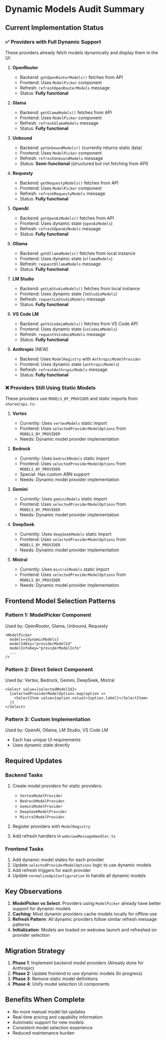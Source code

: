 # Dynamic Models Audit Summary

## Current Implementation Status

### ✅ Providers with Full Dynamic Support
These providers already fetch models dynamically and display them in the UI:

1. **OpenRouter** 
   - Backend: `getOpenRouterModels()` fetches from API
   - Frontend: Uses `ModelPicker` component
   - Refresh: `refreshOpenRouterModels` message
   - Status: **Fully functional**

2. **Glama**
   - Backend: `getGlamaModels()` fetches from API
   - Frontend: Uses `ModelPicker` component  
   - Refresh: `refreshGlamaModels` message
   - Status: **Fully functional**

3. **Unbound**
   - Backend: `getUnboundModels()` (currently returns static data)
   - Frontend: Uses `ModelPicker` component
   - Refresh: `refreshUnboundModels` message
   - Status: **Semi-functional** (structured but not fetching from API)

4. **Requesty**
   - Backend: `getRequestyModels()` fetches from API
   - Frontend: Uses `ModelPicker` component
   - Refresh: `refreshRequestyModels` message
   - Status: **Fully functional**

5. **OpenAI**
   - Backend: `getOpenAiModels()` fetches from API
   - Frontend: Uses dynamic state (`openAiModels`)
   - Refresh: `refreshOpenAiModels` message
   - Status: **Fully functional**

6. **Ollama**
   - Backend: `getOllamaModels()` fetches from local instance
   - Frontend: Uses dynamic state (`ollamaModels`)
   - Refresh: `requestOllamaModels` message
   - Status: **Fully functional**

7. **LM Studio**
   - Backend: `getLmStudioModels()` fetches from local instance
   - Frontend: Uses dynamic state (`lmStudioModels`)
   - Refresh: `requestLmStudioModels` message
   - Status: **Fully functional**

8. **VS Code LM**
   - Backend: `getVsCodeLmModels()` fetches from VS Code API
   - Frontend: Uses dynamic state (`vsCodeLmModels`)
   - Refresh: `requestVsCodeLmModels` message
   - Status: **Fully functional**

9. **Anthropic** (NEW)
   - Backend: Uses `ModelRegistry` with `AnthropicModelProvider`
   - Frontend: Uses dynamic state (`anthropicModels`)
   - Refresh: `refreshAnthropicModels` message
   - Status: **Fully functional**

### ❌ Providers Still Using Static Models

These providers use `MODELS_BY_PROVIDER` and static imports from `shared/api.ts`:

1. **Vertex**
   - Currently: Uses `vertexModels` static import
   - Frontend: Uses `selectedProviderModelOptions` from `MODELS_BY_PROVIDER`
   - Needs: Dynamic model provider implementation

2. **Bedrock**
   - Currently: Uses `bedrockModels` static import
   - Frontend: Uses `selectedProviderModelOptions` from `MODELS_BY_PROVIDER`
   - Special: Has custom ARN support
   - Needs: Dynamic model provider implementation

3. **Gemini**
   - Currently: Uses `geminiModels` static import
   - Frontend: Uses `selectedProviderModelOptions` from `MODELS_BY_PROVIDER`
   - Needs: Dynamic model provider implementation

4. **DeepSeek**
   - Currently: Uses `deepSeekModels` static import
   - Frontend: Uses `selectedProviderModelOptions` from `MODELS_BY_PROVIDER`
   - Needs: Dynamic model provider implementation

5. **Mistral**
   - Currently: Uses `mistralModels` static import
   - Frontend: Uses `selectedProviderModelOptions` from `MODELS_BY_PROVIDER`
   - Needs: Dynamic model provider implementation

## Frontend Model Selection Patterns

### Pattern 1: ModelPicker Component
Used by: OpenRouter, Glama, Unbound, Requesty
```tsx
<ModelPicker
  models={dynamicModels}
  modelIdKey="providerModelId"
  modelInfoKey="providerModelInfo"
  ...
/>
```

### Pattern 2: Direct Select Component
Used by: Vertex, Bedrock, Gemini, DeepSeek, Mistral
```tsx
<Select value={selectedModelId}>
  {selectedProviderModelOptions.map(option => 
    <SelectItem value={option.value}>{option.label}</SelectItem>
  )}
</Select>
```

### Pattern 3: Custom Implementation
Used by: OpenAI, Ollama, LM Studio, VS Code LM
- Each has unique UI requirements
- Uses dynamic state directly

## Required Updates

### Backend Tasks
1. Create model providers for static providers:
   - `VertexModelProvider`
   - `BedrockModelProvider`
   - `GeminiModelProvider`
   - `DeepSeekModelProvider`
   - `MistralModelProvider`

2. Register providers with `ModelRegistry`

3. Add refresh handlers in `webviewMessageHandler.ts`

### Frontend Tasks
1. Add dynamic model states for each provider
2. Update `selectedProviderModelOptions` logic to use dynamic models
3. Add refresh triggers for each provider
4. Update `normalizeApiConfiguration` to handle all dynamic models

## Key Observations

1. **ModelPicker vs Select**: Providers using `ModelPicker` already have better support for dynamic models
2. **Caching**: Most dynamic providers cache models locally for offline use
3. **Refresh Pattern**: All dynamic providers follow similar refresh message patterns
4. **Initialization**: Models are loaded on webview launch and refreshed on provider selection

## Migration Strategy

1. **Phase 1**: Implement backend model providers (Already done for Anthropic)
2. **Phase 2**: Update frontend to use dynamic models (In progress)
3. **Phase 3**: Remove static model definitions
4. **Phase 4**: Unify model selection UI components

## Benefits When Complete

- No more manual model list updates
- Real-time pricing and capability information
- Automatic support for new models
- Consistent model selection experience
- Reduced maintenance burden